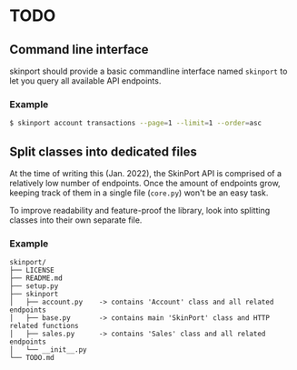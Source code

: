# TODO

## Command line interface

skinport should provide a basic commandline interface named `skinport` to let
you query all available API endpoints.

### Example

```bash
$ skinport account transactions --page=1 --limit=1 --order=asc
```

## Split classes into dedicated files

At the time of writing this (Jan. 2022), the SkinPort API is comprised of a
relatively low number of endpoints. Once the amount of endpoints grow, keeping
track of them in a single file (`core.py`) won't be an easy task.

To improve readability and feature-proof the library, look into splitting
classes into their own separate file.

### Example

```
skinport/
├── LICENSE
├── README.md
├── setup.py
├── skinport
│   ├── account.py    -> contains 'Account' class and all related endpoints
│   ├── base.py       -> contains main 'SkinPort' class and HTTP related functions
│   ├── sales.py      -> contains 'Sales' class and all related endpoints
│   └── __init__.py
└── TODO.md

```


